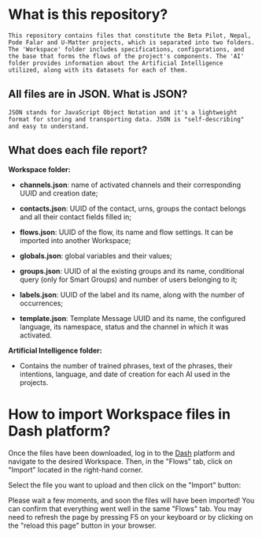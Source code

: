 # What is this repository?

    This repository contains files that constitute the Beta Pilot, Nepal, Pode Falar and U-Matter projects, which is separated into two folders. The 'Workspace' folder includes specifications, configurations, and the base that forms the flows of the project's components. The 'AI' folder provides information about the Artificial Intelligence utilized, along with its datasets for each of them.

## All files are in JSON. What is JSON?
    JSON stands for JavaScript Object Notation and it's a lightweight format for storing and transporting data. JSON is "self-describing" and easy to understand.

## What does each file report?

**Workspace folder:**

+ **channels.json**: name of activated channels and their corresponding UUID and creation date;

+ **contacts.json**: UUID of the contact, urns, groups the contact belongs and all their contact fields filled in;

+ **flows.json**: UUID of the flow, its name and flow settings. It can be imported into another Workspace;

+ **globals.json**: global variables and their values;

+ **groups.json**: UUID of al the existing groups and its name, conditional query (only for Smart Groups) and number of users belonging to it;

+ **labels.json**: UUID of the label and its name, along with the number of occurrences;

+ **template.json**: Template Message UUID and its name, the configured language, its namespace, status and the channel in which it was activated.
	
**Artificial Intelligence folder:**

+ Contains the number of trained phrases, text of the phrases, their intentions, language, and date of creation for each AI used in the projects.  


# How to import Workspace files in Dash platform?

Once the files have been downloaded, log in to the [Dash](https://dash.weni.ai/) platform and navigate to the desired Workspace. Then, in the "Flows" tab, click on "Import" located in the right-hand corner.

Select the file you want to upload and then click on the "Import" button:

Please wait a few moments, and soon the files will have been imported!
You can confirm that everything went well in the same "Flows" tab. You may need to refresh the page by pressing F5 on your keyboard or by clicking on the "reload this page" button in your browser.

